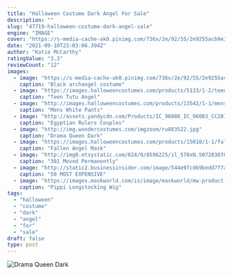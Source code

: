 ```yaml
---
title: "Halloween Costume Dark Angel For Sale"
description: ""
slug: "47719-halloween-costume-dark-angel-sale"
engine: "IMAGE"
cover: "https://s-media-cache-ak0.pinimg.com/736x/2e/92/55/2e9255acb9e34429869efa6e483e4d65.jpg"
date: "2021-09-10T23:03:06.394Z"
author: "Katie McCarthy"
ratingValue: "3.3"
reviewCount: "12"
images:
  - image: "https://s-media-cache-ak0.pinimg.com/736x/2e/92/55/2e9255acb9e34429869efa6e483e4d65.jpg"
    caption: "Black archangel costume"
  - image: "https://images.halloweencostumes.com/products/5133/1-2/teen-tutu-angel-costume.jpg"
    caption: "Teen Tutu Angel"
  - image: "http://images.halloweencostumes.com/products/13542/1-1/mens-white-pants.jpg"
    caption: "Mens White Pants"
  - image: "http://assets.yandycdn.com/Products/IC_96008_IC_96003_CC2013.jpg"
    caption: "Egyptian Rulers Couples"
  - image: "http://img.wondercostumes.com/imgzoom/ru883522.jpg"
    caption: "Drama Queen Dark"
  - image: "https://images.halloweencostumes.com/products/15010/1-1/fallen-angel-mask-and-wings.jpg"
    caption: "Fallen Angel Mask"
  - image: "http://img0.etsystatic.com/024/0/8596225/il_570xN.507283070_6bee.jpg"
    caption: "301 Moved Permanently"
  - image: "http://static2.businessinsider.com/image/544e97cd69bedd7f7a911e8a-1200/the-winning-bid-on-this-spider-man-costume-was-a-cool-2500.jpg"
    caption: "50 MOST EXPENSIVE"
  - image: "https://images.maskworld.com/is/image/maskworld/mw-product-zoom/pippi-longstocking-wig--mw-131049-1.jpg"
    caption: "Pippi Longstocking Wig"
tags:
  - "halloween"
  - "costume"
  - "dark"
  - "angel"
  - "for"
  - "sale"
draft: false
type: post
---
```



![Drama Queen Dark](http://img.wondercostumes.com/imgzoom/ru883522.jpg "Drama Queen Dark")


<!--inArticleAds-->

<!--galleryOne-->


<!--inArticleAds-->

<!--galleryTwo-->


<!--galleryThree-->

